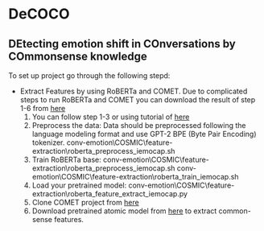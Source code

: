 # DeCOCO
## **DEtecting emotion shift in COnversations by COmmonsense knowledge**
To set up project go through the following stepd:
- Extract Features by using RoBERTa and COMET. Due to complicated steps to run RoBERTa and COMET you can download the result of step 1-6 from [here](https://drive.google.com/file/d/1TQYQYCoPtdXN2rQ1mR2jisjUztmOzfZr/view)
  1. You can follow step 1-3 or using tutorial of [here](https://github.com/pytorch/fairseq/blob/master/examples/roberta/README.pretraining.md)
  2. Preprocess the data: Data should be preprocessed following the language modeling format and use GPT-2 BPE (Byte Pair Encoding) tokenizer.
  conv-emotion\COSMIC\feature-extraction\roberta_preprocess_iemocap.sh
  3. Train RoBERTa base: conv-emotion\COSMIC\feature-extraction\roberta_preprocess_iemocap.sh
  conv-emotion\COSMIC\feature-extraction\roberta_train_iemocap.sh
  4. Load your pretrained model: conv-emotion\COSMIC\feature-extraction\roberta_feature_extract_iemocap.py
  5. Clone COMET project from [here](https://github.com/atcbosselut/comet-commonsense)
  6. Download pretrained atomic model from [here](https://drive.google.com/file/d/1vNi4TViLKX_V_wGVXfhpvKimqMjhGBNX/view?usp=sharing) to extract common-sense features.
